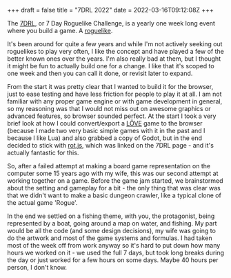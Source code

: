 +++
draft = false
title = "7DRL 2022"
date = 2022-03-16T09:12:08Z
+++

The [7DRL](https://7drl.com), or 7 Day Roguelike Challenge, is a yearly one
week long event where you build a game. A [roguelike][rl].

It's been around for quite a few years and while I'm not actively seeking out
roguelikes to play very often, I like the concept and have played a few of the
better known ones over the years. I'm also really bad at them, but I thought
it might be fun to actually build one for a change. I like that it's scoped to
one week and then you can call it done, or revisit later to expand.

From the start it was pretty clear that I wanted to build it for the browser,
just to ease testing and have less friction for people to play it at all. I am
not familiar with any proper game engine or with game development in general,
so my reasoning was that I would not miss out on awesome graphics or advanced
features, so browser sounded perfect. At the start I took a very brief look at
how I could convert/export a [LÖVE][love] game to the browser (because I made
two very basic simple games with it in the past and I because I like Lua) and
also grabbed a copy of Godot, but in the end decided to stick with
[rot.js][rotjs], which was linked on the 7DRL page - and it's actually
fantastic for this.

So, after a failed attempt at making a board game representation on the
computer some 15 years ago with my wife, this was our second attempt at
working together on a game. Before the game jam started, we brainstormed
about the setting and gameplay for a bit - the only thing that was clear was
that we didn't want to make a basic dungeon crawler, like a typical clone of
the actual game 'Rogue'.

In the end we settled on a fishing theme, with you, the protagonist, being
represented by a boat, going around a map on water, and fishing. My part would
be all the code (and some design decisions), my wife was going to do the
artwork and most of the game systems and formulas. I had taken most of the
week off from work anyway so it's hard to put down how many hours we worked
on it - we used the full 7 days, but took long breaks during the day or just
worked for a few hours on some days. Maybe 40 hours per person, I don't know.


[rl]: https://en.wikipedia.org/wiki/Roguelike
[love]: https://love2d.org/
[rotjs]: http://ondras.github.io/rot.js/hp/
